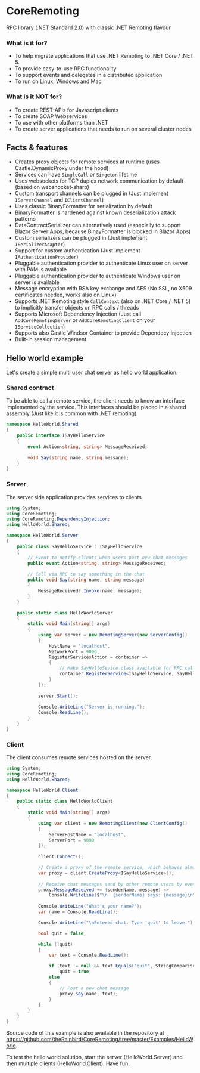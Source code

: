 # CoreRemoting
RPC library (.NET Standard 2.0) with classic .NET Remoting flavour

### What is it for?
- To help migrate applications that use .NET Remoting to .NET Core / .NET 5.
- To provide easy-to-use RPC functionality
- To support events and delegates in a distributed application
- To run on Linux, Windows and Mac

### What is it NOT for?
- To create REST-APIs for Javascript clients
- To create SOAP Webservices
- To use with other platforms than .NET
- To create server applications that needs to run on several cluster nodes

## Facts & features
- Creates proxy objects for remote services at runtime (uses Castle.DynamicProxy under the hood)
- Services can have `SingleCall` or `Singeton` lifetime
- Uses websockets for TCP duplex network communication by default (based on webshocket-sharp)
- Custom transport channels can be plugged in (Just implement `IServerChannel` and `IClientChannel`)
- Uses classic BinaryFormatter for serialization by default
- BinaryFormatter is hardened against known deserialization attack patterns
- DataContractSerializer can alternatively used (especially to support Blazor Server Apps, because BinayFormatter is blocked in Blazor Apps)
- Custom serializers can be plugged in (Just implement `ISerializerAdapter`)
- Support for custom authentication (Just implement `IAuthenticationProvider`)
- Pluggable authentication provider to authenticate Linux user on server with PAM is available
- Pluggable authentication provider to authenticate Windows user on server is available
- Message encryption with RSA key exchange and AES (No SSL, no X509 certificates needed, works also on Linux)
- Supports .NET Remoting style `CallContext` (also on .NET Core / .NET 5) to implicitly transfer objects on RPC calls / threads
- Supports Microsoft Dependency Injection (Just call `AddCoreRemotingServer` or `AddCoreRemotingClient` on your `IServiceCollection`)
- Supports also Castle Windsor Container to provide Dependecy Injection
- Built-in session management

## Hello world example 
Let's create a simple multi user chat server as hello world application.

### Shared contract
To be able to call a remote service, the client needs to know an interface implemented by the service.
This interfaces should be placed in a shared assembly (Just like it is common with .NET remoting)

```csharp
namespace HelloWorld.Shared
{
    public interface ISayHelloService
    {
        event Action<string, string> MessageReceived;
        
        void Say(string name, string message);
    }
}
```
### Server
The server side application provides services to clients.

```csharp
using System;
using CoreRemoting;
using CoreRemoting.DependencyInjection;
using HelloWorld.Shared;

namespace HelloWorld.Server
{
    public class SayHelloService : ISayHelloService
    {
        // Event to notify clients when users post new chat messages
        public event Action<string, string> MessageReceived;
        
        // Call via RPC to say something in the chat 
        public void Say(string name, string message)
        {
            MessageReceived?.Invoke(name, message);
        }
    }

    public static class HelloWorldServer
    {
        static void Main(string[] args)
        {
            using var server = new RemotingServer(new ServerConfig()
            {
                HostName = "localhost",
                NetworkPort = 9090,
                RegisterServicesAction = container =>
                {
                    // Make SayHelloSevice class available for RPC calls from clients
                    container.RegisterService<ISayHelloService, SayHelloService>(ServiceLifetime.Singleton);
                }
            });
            
            server.Start();
            
            Console.WriteLine("Server is running.");
            Console.ReadLine();
        }
    }
}
```

### Client
The client consumes remote services hosted on the server.

```csharp
using System;
using CoreRemoting;
using HelloWorld.Shared;

namespace HelloWorld.Client
{
    public static class HelloWorldClient
    {
        static void Main(string[] args)
        {
            using var client = new RemotingClient(new ClientConfig()
            {
                ServerHostName = "localhost",
                ServerPort = 9090
            });
            
            client.Connect();

            // Create a proxy of the remote service, which behaves almost like a regular local object
            var proxy = client.CreateProxy<ISayHelloService>();
            
            // Receive chat messages send by other remote users by event
            proxy.MessageReceived += (senderName, message) => 
                Console.WriteLine($"\n  {senderName} says: {message}\n");
            
            Console.WriteLine("What's your name?");
            var name = Console.ReadLine();

            Console.WriteLine("\nEntered chat. Type 'quit' to leave.");

            bool quit = false;

            while (!quit)
            {
                var text = Console.ReadLine();

                if (text != null && text.Equals("quit", StringComparison.InvariantCultureIgnoreCase))
                    quit = true;
                else
                {
                    // Post a new chat message
                    proxy.Say(name, text);
                }
            }
        }
    }
}
```
Source code of this example is also available in the repository at https://github.com/theRainbird/CoreRemoting/tree/master/Examples/HelloWorld.

To test the hello world solution, start the server (HelloWorld.Server) and then multiple clients (HelloWorld.Client).
Have fun.
